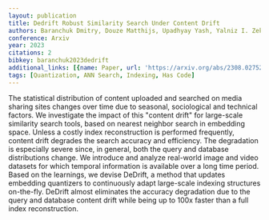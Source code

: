 ```yaml
---
layout: publication
title: Dedrift Robust Similarity Search Under Content Drift
authors: Baranchuk Dmitry, Douze Matthijs, Upadhyay Yash, Yalniz I. Zeki
conference: Arxiv
year: 2023
citations: 2
bibkey: baranchuk2023dedrift
additional_links: [{name: Paper, url: 'https://arxiv.org/abs/2308.02752'}]
tags: [Quantization, ANN Search, Indexing, Has Code]
---
```

The statistical distribution of content uploaded and searched on media
sharing sites changes over time due to seasonal, sociological and technical
factors. We investigate the impact of this "content drift" for large-scale
similarity search tools, based on nearest neighbor search in embedding space.
Unless a costly index reconstruction is performed frequently, content drift
degrades the search accuracy and efficiency. The degradation is especially
severe since, in general, both the query and database distributions change.
  We introduce and analyze real-world image and video datasets for which
temporal information is available over a long time period. Based on the
learnings, we devise DeDrift, a method that updates embedding quantizers to
continuously adapt large-scale indexing structures on-the-fly. DeDrift almost
eliminates the accuracy degradation due to the query and database content drift
while being up to 100x faster than a full index reconstruction.